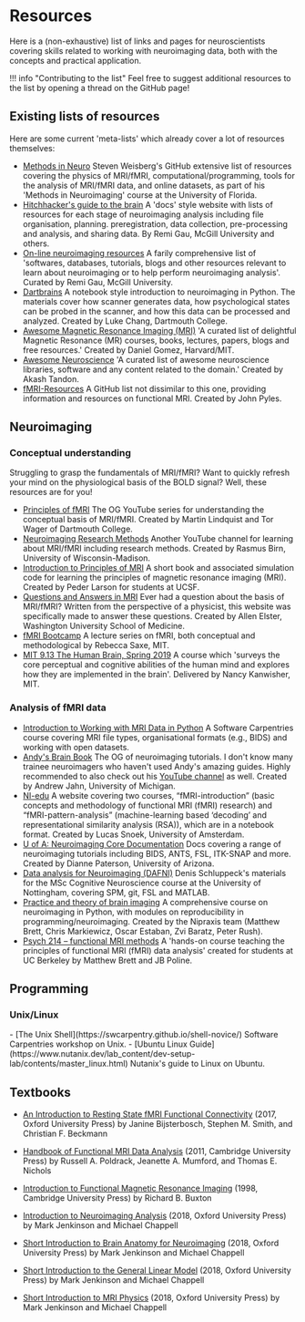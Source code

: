 # Resources

Here is a (non-exhaustive) list of links and pages for neuroscientists covering skills related to working with neuroimaging data, both with the concepts and practical application. 

!!! info "Contributing to the list"
    Feel free to suggest additional resources to the list by opening a thread on the GitHub page!

## Existing lists of resources
Here are some current 'meta-lists' which already cover a lot of resources themselves: 

- [Methods in Neuro](https://github.com/smweis/methods_in_neuro) Steven Weisberg's GitHub extensive list of resources covering the physics of MRI/fMRI, computational/programming, tools for the analysis of MRI/fMRI data, and online datasets, as part of his 'Methods in Neuroimaging' course at the University of Florida.
- [Hitchhacker's guide to the brain](https://learn-neuroimaging.github.io/hitchhackers_guide_brain/) A 'docs' style website with lists of resources for each stage of neuroimaging analysis including file organisation, planning. preregistration, data collection, pre-processing and analysis, and sharing data. By Remi Gau, McGill University and others.
- [On-line neuroimaging resources](https://github.com/Remi-Gau/online_neuroimaging_resources/blob/master/Main.md) A farily comprehensive list of 'softwares, databases, tutorials, blogs and other resources relevant to learn about neuroimaging or to help perform neuroimaging analysis'. Curated by Remi Gau, McGill University.
- [Dartbrains](https://dartbrains.org/content/intro.html) A notebook style introduction to neuroimaging in Python. The materials cover how scanner generates data, how psychological states can be probed in the scanner, and how this data can be processed and analyzed. Created by Luke Chang, Dartmouth College.
- [Awesome Magnetic Resonance Imaging (MRI)](https://github.com/dangom/awesome-mri) 'A curated list of delightful Magnetic Resonance (MR) courses, books, lectures, papers, blogs and free resources.' Created by Daniel Gomez, Harvard/MIT.
- [Awesome Neuroscience](https://github.com/analyticalmonk/awesome-neuroscience) 'A curated list of awesome neuroscience libraries, software and any content related to the domain.'  Created by Akash Tandon.
- [fMRI-Resources](https://github.com/jpyles/fMRI-Resources) A GitHub list not dissimilar to this one, providing information and resources on functional MRI. Created by John Pyles.

## Neuroimaging
<h3>Conceptual understanding</h3>

Struggling to grasp the fundamentals of MRI/fMRI? Want to quickly refresh your mind on the physiological basis of the BOLD signal? Well, these resources are for you!

- [Principles of fMRI](https://www.youtube.com/@principlesoffmri6920) The OG YouTube series for understanding the conceptual basis of MRI/fMRI. Created by Martin Lindquist and Tor Wager of Dartmouth College.
- [Neuroimaging Research Methods](https://www.youtube.com/@neuroimagingresearchmethods) Another YouTube channel for learning about MRI/fMRI including research methods. Created by Rasmus Birn, University of Wisconsin-Madison.
- [Introduction to Principles of MRI](https://larsonlab.github.io/MRI-education-resources/Introduction.html) A short book and associated simulation code for learning the principles of magnetic resonance imaging (MRI). Created by Peder Larson for students at UCSF.
- [Questions and Answers in MRI](https://mriquestions.com/index.html) Ever had a question about the basis of MRI/fMRI? Written from the perspective of a physicist, this website was specifically made to answer these questions. Created by Allen Elster, Washington University School of Medicine.
- [fMRI Bootcamp](https://cbmm.mit.edu/fmri-bootcamp) A lecture series on fMRI, both conceptual and methodological by Rebecca Saxe, MIT.
- [MIT 9.13 The Human Brain, Spring 2019](https://www.youtube.com/playlist?list=PLUl4u3cNGP60IKRN_pFptIBxeiMc0MCJP) A course which 'surveys the core perceptual and cognitive abilities of the human mind and explores how they are implemented in the brain'. Delivered by Nancy Kanwisher, MIT.

<h3>Analysis of fMRI data</h3>

- [Introduction to Working with MRI Data in Python](https://carpentries-incubator.github.io/SDC-BIDS-IntroMRI/index.html) A Software Carpentries course covering MRI file types, organisational formats (e.g., BIDS) and working with open datasets.
- [Andy's Brain Book](https://andysbrainbook.readthedocs.io/en/latest/) The OG of neuroimaging tutorials. I don't know many trainee neuroimagers who haven't used Andy's amazing guides. Highly recommended to also check out his [YouTube channel](https://www.youtube.com/@AndrewJahn) as well. Created by Andrew Jahn, University of Michigan.
- [NI-edu](https://lukas-snoek.com/NI-edu/index.html) A website covering two courses, “fMRI-introduction” (basic concepts and methodology of functional MRI (fMRI) research) and “fMRI-pattern-analysis” (machine-learning based ‘decoding’ and representational similarity analysis (RSA)), which are in a notebook format. Created by Lucas Snoek, University of Amsterdam.
- [U of A: Neuroimaging Core Documentation](https://neuroimaging-core-docs.readthedocs.io/en/latest/index.html) Docs covering a range of neuroimaging tutorials including BIDS, ANTS, FSL, ITK-SNAP and more. Created by Dianne Paterson, University of Arizona.
- [Data analysis for Neuroimaging (DAFNI)](https://schluppeck.github.io/dafni/) Denis Schluppeck's materials for the MSc Cognitive Neuroscience course at the University of Nottingham, covering SPM, git, FSL and MATLAB.
- [Practice and theory of brain imaging](https://textbook.nipraxis.org/intro.html) A comprehensive course on neuroimaging in Python, with modules on reproducibility in programming/neuroimaging. Created by the Nipraxis team (Matthew Brett, Chris Markiewicz, Oscar Estaban, Zvi Baratz, Peter Rush).
- [Psych 214 – functional MRI methods](https://bic-berkeley.github.io/psych-214-fall-2016/) A 'hands-on course teaching the principles of functional MRI (fMRI) data analysis' created for students at UC Berkeley by Matthew Brett and JB Poline.

## Programming

<h3>Unix/Linux</h3>
- [The Unix Shell](https://swcarpentry.github.io/shell-novice/) Software Carpentries workshop on Unix.
- [Ubuntu Linux Guide](https://www.nutanix.dev/lab_content/dev-setup-lab/contents/master_linux.html) Nutanix's guide to Linux on Ubuntu.


## Textbooks

- [An Introduction to Resting State fMRI Functional Connectivity](https://global.oup.com/academic/product/an-introduction-to-resting-state-fmri-functional-connectivity-9780198808220) (2017, Oxford University Press) by Janine Bijsterbosch, Stephen M. Smith, and Christian F. Beckmann

- [Handbook of Functional MRI Data Analysis](https://www.cambridge.org/core/books/handbook-of-functional-mri-data-analysis/8EDF966C65811BCFD5E6B0CAEF4D9BA5) (2011, Cambridge University Press) by Russell A. Poldrack, Jeanette A. Mumford, and Thomas E. Nichols

- [Introduction to Functional Magnetic Resonance Imaging](https://www.cambridge.org/core/books/introduction-to-functional-magnetic-resonance-imaging/7E24D4F1C2EA8AC5DE5382F22F741B78) (1998, Cambridge University Press) by Richard B. Buxton

- [Introduction to Neuroimaging Analysis](https://global.oup.com/academic/product/introduction-to-neuroimaging-analysis-9780198786207) (2018, Oxford University Press) by Mark Jenkinson and Michael Chappell

- [Short Introduction to Brain Anatomy for Neuroimaging](https://global.oup.com/academic/product/short-introduction-to-brain-anatomy-for-neuroimaging-9780198796039) (2018, Oxford University Press) by Mark Jenkinson and Michael Chappell

- [Short Introduction to the General Linear Model](https://global.oup.com/academic/product/short-introduction-to-the-general-linear-model-9780198845348) (2018, Oxford University Press) by Mark Jenkinson and Michael Chappell

- [Short Introduction to MRI Physics](https://global.oup.com/academic/product/short-introduction-to-mri-physics-9780198795834) (2018, Oxford University Press) by Mark Jenkinson and Michael Chappell